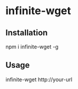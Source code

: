 # infinite-wget

## Installation

  npm i infinite-wget -g

## Usage

  infinite-wget http://your-url
